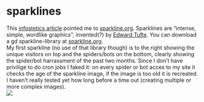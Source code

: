 <!--
  id: 230
  date: 2005-12-27T10:15:55
  modified: 2012-07-03T09:29:30
  slug: sparklines
  type: post
  excerpt: <p>This infostetics article pointed me to sparkline.org. Sparklines are &#8220;intense, simple, wordlike graphics&#8221;, invented(?) by Edward Tufte. You can download a gd sparkline-library at sparkline.org. My first sparkline (no use of that library though) is to the right showing the unique visitors on top and the spiders/bots on the bottom, clearly showing the spider/bot harrassment [&hellip;]</p>
  categories: admin, backend
  tags: 
  inCv: 
  inPortfolio: 
  dateFrom: 
  dateTo: 
-->

# sparklines

<p>This <a href="http://infosthetics.com/archives/2005/09/sparklines.html" target="_blank">infostetics article</a> pointed me to <a href="http://sparkline.org/" target="_blank">sparkline.org</a>. Sparklines are &#8220;intense, simple, wordlike graphics&#8221;, invented(?) by <a href="http://www.edwardtufte.com/bboard/q-and-a-fetch-msg?msg_id=0001OR&#038;topic_id=1" target="_blank">Edward Tufte</a>. You can download a gd sparkline-library at <a href="http://sparkline.org/" target="_blank">sparkline.org</a>.<br />
My first sparkline (no use of that library though) is to the right showing the unique visitors on top and the spiders/bots on the bottom, clearly showing the spider/bot harrassment of the past two months. Since I don&#8217;t have privilige to do cron jobs I faked it: on every spider or bot acces to my site it checks the age of the sparkline image, if the image is too old it is recreated. I haven&#8217;t really tested yet how long before a time out (creating multiple or more complex images).<br />
<img src="https://res.cloudinary.com/dn1rmdjs5/image/upload/v1566568756/rv/sl_unb.png" /></p>